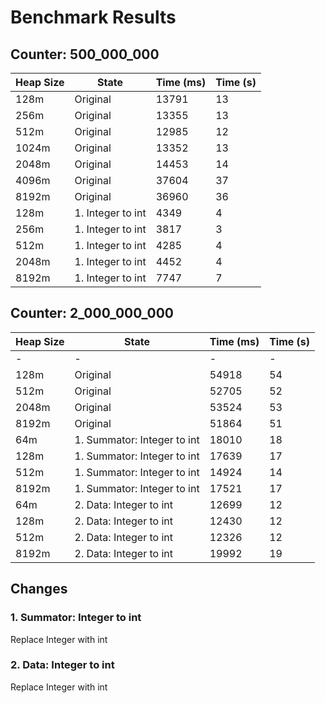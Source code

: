 # Benchmark Results

## Counter: 500_000_000

| Heap Size | State             | Time (ms) | Time (s) |
|-----------|-------------------|-----------|----------|
| 128m      | Original          | 13791     | 13       |
| 256m      | Original          | 13355     | 13       |
| 512m      | Original          | 12985     | 12       |
| 1024m     | Original          | 13352     | 13       |
| 2048m     | Original          | 14453     | 14       |
| 4096m     | Original          | 37604     | 37       |
| 8192m     | Original          | 36960     | 36       |
| 128m      | 1. Integer to int | 4349      | 4        |
| 256m      | 1. Integer to int | 3817      | 3        |
| 512m      | 1. Integer to int | 4285      | 4        |
| 2048m     | 1. Integer to int | 4452      | 4        |
| 8192m     | 1. Integer to int | 7747      | 7        |

## Counter: 2_000_000_000

| Heap Size | State                       | Time (ms) | Time (s) |
|-----------|-----------------------------|-----------|----------|
| -         | -                           | -         | -        |
| 128m      | Original                    | 54918     | 54       |
| 512m      | Original                    | 52705     | 52       |
| 2048m     | Original                    | 53524     | 53       |
| 8192m     | Original                    | 51864     | 51       |
| 64m       | 1. Summator: Integer to int | 18010     | 18       |
| 128m      | 1. Summator: Integer to int | 17639     | 17       |
| 512m      | 1. Summator: Integer to int | 14924     | 14       |
| 8192m     | 1. Summator: Integer to int | 17521     | 17       |
| 64m       | 2. Data: Integer to int     | 12699     | 12       |
| 128m      | 2. Data: Integer to int     | 12430     | 12       |
| 512m      | 2. Data: Integer to int     | 12326     | 12       |
| 8192m     | 2. Data: Integer to int     | 19992     | 19       |

## Changes

### 1. Summator: Integer to int

Replace Integer with int

### 2. Data: Integer to int

Replace Integer with int